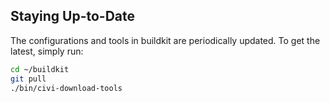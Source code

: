 ## Staying Up-to-Date

The configurations and tools in buildkit are periodically updated. To get the latest, simply run:

```bash
cd ~/buildkit
git pull
./bin/civi-download-tools
```
